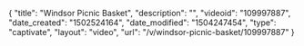 {
    "title": "Windsor Picnic Basket",
    "description": "",
    "videoid": "109997887",
    "date_created": "1502524164",
    "date_modified": "1504247454",
    "type": "captivate",
    "layout": "video",
    "url": "\/v\/windsor-picnic-basket\/109997887"
}